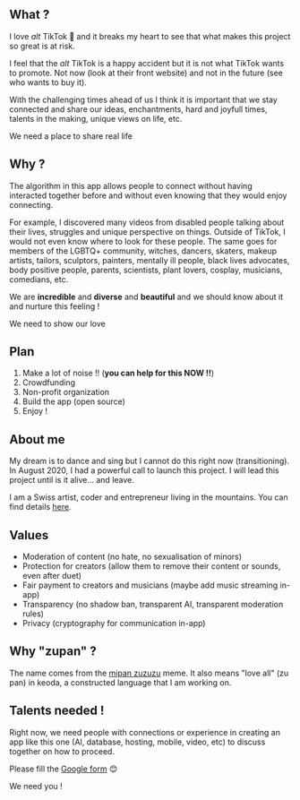 ## What ?

I love *alt* TikTok 💖 and it breaks my heart to see that what makes this project so great is at risk.

I feel that the *alt* TikTok is a happy accident but it is not what TikTok wants to promote. Not now (look at their
front website) and not in the future (see who wants to buy it).

With the challenging times ahead of us I think it is important that we stay connected and share our ideas,
enchantments, hard and joyfull times, talents in the making, unique views on life, etc.

<p class="highlight">We need a place to share real life</p>

## Why ?

The algorithm in this app allows people to connect without having interacted together before and without
even knowing that they would enjoy connecting.

For example, I discovered many videos from disabled people talking about their lives, struggles and unique
perspective on things. Outside of TikTok, I would not even know where to look for these people. The same goes
for members of the LGBTQ+ community, witches, dancers, skaters, makeup artists, tailors,
sculptors, painters, mentally ill people, black lives advocates, body positive people, parents, scientists,
plant lovers, cosplay, musicians, comedians, etc.

We are **incredible** and **diverse** and **beautiful** and we should know about it and nurture this feeling !

<p class="highlight">We need to show our love</p>

## Plan

1. Make a lot of noise !! (**you can help for this NOW !!**)
2. Crowdfunding
3. Non-profit organization
4. Build the app (open source)
5. Enjoy !

## About me

My dream is to dance and sing but I cannot do this right now (transitioning). In August 2020, I had a powerful call
to launch this project. I will lead this project until is it alive... and leave.

I am a Swiss artist, coder and entrepreneur living in the mountains. You can find details [here](https://www.lilybucher.com/).

## Values

* Moderation of content (no hate, no sexualisation of minors)
* Protection for creators (allow them to remove their content or sounds, even after duet)
* Fair payment to creators and musicians (maybe add music streaming in-app)
* Transparency (no shadow ban, transparent AI, transparent moderation rules)
* Privacy (cryptography for communication in-app)

## Why "zupan" ?

The name comes from the [mipan zuzuzu](https://www.tiktok.com/foryou?lang=en#/@awa_de_horchata_uwu/video/6849216781303827717) meme. It
also means "love all" (zu pan) in keoda, a constructed language that I am working on.

## Talents needed !

Right now, we need people with connections or experience in creating an app like this one (AI, database, hosting, mobile, video, etc) to
discuss together on how to proceed.

Please fill the [Google form](https://tinyurl.com/zupan-form) 😊


<p class="highlight">We need you !</p>



